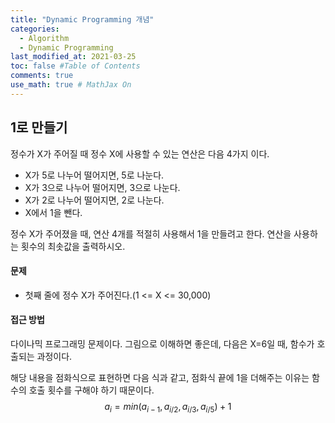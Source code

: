 ```yaml
---
title: "Dynamic Programming 개념"
categories: 
  - Algorithm
  - Dynamic Programming
last_modified_at: 2021-03-25
toc: false #Table of Contents
comments: true
use_math: true # MathJax On
---
```


## 1로 만들기

정수가 X가 주어질 때 정수 X에 사용할 수 있는 연산은 다음 4가지 이다.
- X가 5로 나누어 떨어지면, 5로 나눈다.
- X가 3으로 나누어 떨어지면, 3으로 나눈다.
- X가 2로 나누어 떨어지면, 2로 나눈다.
- X에서 1을 뺀다.

정수 X가 주어졌을 때, 연산 4개를 적절히 사용해서 1을 만들려고 한다. 연산을 사용하는 횟수의 최솟값을 출력하시오.

#### 문제

- 첫째 줄에 정수 X가 주어진다.(1 <= X <= 30,000)

#### 접근 방법

다이나믹 프로그래밍 문제이다. 그림으로 이해하면 좋은데, 다음은 X=6일 때, 함수가 호출되는 과정이다.

해당 내용을 점화식으로 표현하면 다음 식과 같고, 점화식 끝에 1을 더해주는 이유는 함수의 호출 횟수를 구해야 하기 때문이다.<br>
$$a_i = min(a_{i-1},a_{i/2},a_{i/3},a_{i/5}) + 1$$
